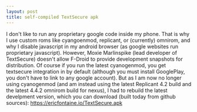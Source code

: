 ```yaml
---
layout: post
title: self-compiled TextSecure apk
---
```


I don't like to run any proprietary google code inside my phone.  That is why I use custom roms like cyangoenmod, replicant, or (currently) omnirom, and why I disable javascript in my android browser (as google websites run proprietary javascript).  However, Moxie Marlinspike (lead developer of TextSecure) doesn't allow F-Droid to provide development snapshots for distribution.  Of course if you run the latest cyanogenmod, you get textsecure integration in by default (although you must install GooglePlay, you don't have to link to any google account).  But as I am now no longer using cyanogenmod (and am instead using the latest Replicant 4.2 build and the latest 4.4.2 omnirom build for nexus), I had to rebuild the latest develpment version, which you can download (built today from github sources): <https://ericfontaine.io/TextSecure.apk>
